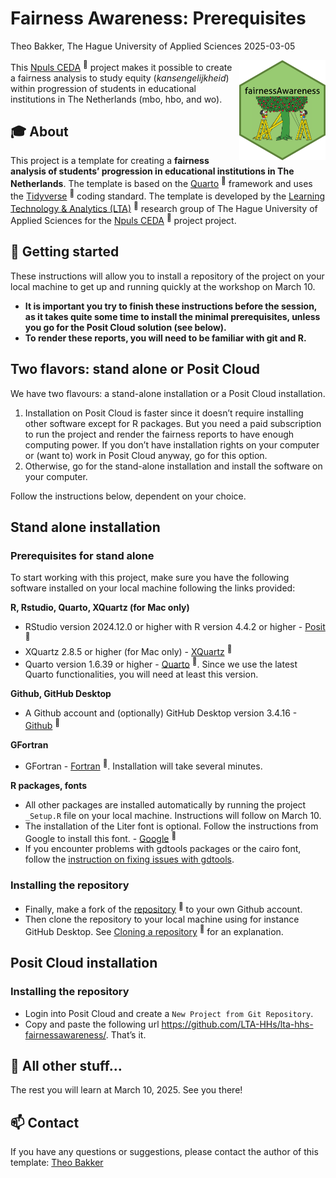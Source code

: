 # Fairness Awareness: Prerequisites
Theo Bakker, The Hague University of Applied Sciences
2025-03-05

<a name="top"></a>

<img src="figures/fairness-awareness-hex.png" align="right" height="160"/>

This <a
href="https://community-data-ai.npuls.nl/groups/view/44d20066-53a8-48c2-b4e9-be348e05d273/project-center-for-educational-data-analytics-ceda"
target="_blank">Npuls CEDA</a> <sup>🔗</sup> project makes it possible
to create a fairness analysis to study equity (*kansengelijkheid*)
within progression of students in educational institutions in The
Netherlands (mbo, hbo, and wo).

## 🎓 About

This project is a template for creating a **fairness analysis of
students’ progression in educational institutions in The Netherlands**.
The template is based on the
<a href="https://quarto.org/docs/get-started/"
target="_blank">Quarto</a> <sup>🔗</sup> framework and uses the
<a href="https://www.tidyverse.org/" target="_blank">Tidyverse</a>
<sup>🔗</sup> coding standard. The template is developed by the <a
href="https://www.dehaagsehogeschool.nl/onderzoek/lectoraten/learning-technology-analytics"
target="_blank">Learning Technology &amp; Analytics (LTA)</a>
<sup>🔗</sup> research group of The Hague University of Applied Sciences
for the <a
href="https://community-data-ai.npuls.nl/groups/view/44d20066-53a8-48c2-b4e9-be348e05d273/project-center-for-educational-data-analytics-ceda"
target="_blank">Npuls CEDA</a> <sup>🔗</sup> project project.

## 🚀 Getting started

These instructions will allow you to install a repository of the project
on your local machine to get up and running quickly at the workshop on
March 10.

- **It is important you try to finish these instructions before the
  session, as it takes quite some time to install the minimal
  prerequisites, unless you go for the Posit Cloud solution (see
  below).**
- **To render these reports, you will need to be familiar with git and
  R.**

## Two flavors: stand alone or Posit Cloud

We have two flavours: a stand-alone installation or a Posit Cloud
installation.

1.  Installation on Posit Cloud is faster since it doesn’t require
    installing other software except for R packages. But you need a paid
    subscription to run the project and render the fairness reports to
    have enough computing power. If you don’t have installation rights
    on your computer or (want to) work in Posit Cloud anyway, go for
    this option.
2.  Otherwise, go for the stand-alone installation and install the
    software on your computer.

Follow the instructions below, dependent on your choice.

## Stand alone installation

### Prerequisites for stand alone

To start working with this project, make sure you have the following
software installed on your local machine following the links provided:

**R, Rstudio, Quarto, XQuartz (for Mac only)**

- RStudio version 2024.12.0 or higher with R version 4.4.2 or higher -
  <a href="https://posit.co/download/rstudio-desktop/"
  target="_blank">Posit</a> <sup>🔗</sup>
- XQuartz 2.8.5 or higher (for Mac only) -
  <a href="https://www.xquartz.org/" target="_blank">XQuartz</a>
  <sup>🔗</sup>
- Quarto version 1.6.39 or higher -
  <a href="https://quarto.org/docs/get-started/"
  target="_blank">Quarto</a> <sup>🔗</sup>. Since we use the latest
  Quarto functionalities, you will need at least this version.

**Github, GitHub Desktop**

- A Github account and (optionally) GitHub Desktop version 3.4.16 - <a
  href="https://docs.github.com/en/desktop/installing-and-authenticating-to-github-desktop/installing-github-desktop"
  target="_blank">Github</a> <sup>🔗</sup>

**GFortran**

- GFortran -
  <a href="https://fortran-lang.org/learn/os_setup/install_gfortran/"
  target="_blank">Fortran</a> <sup>🔗</sup>. Installation will take
  several minutes.

**R packages, fonts**

- All other packages are installed automatically by running the project
  `_Setup.R` file on your local machine. Instructions will follow on
  March 10.
- The installation of the Liter font is optional. Follow the
  instructions from Google to install this font. -
  <a href="https://fonts.google.com/specimen/Liter"
  target="_blank">Google</a> <sup>🔗</sup>
- If you encounter problems with gdtools packages or the cairo font,
  follow the [instruction on fixing issues with
  gdtools](https://github.com/LTA-HHs/lta-hhs-fairnessawareness/blob/main/docs/GDTOOLS.md).

### Installing the repository

- Finally, make a fork of the
  <a href="https://github.com/LTA-HHs/lta-hhs-fairnessawareness/"
  target="_blank">repository</a> <sup>🔗</sup> to your own Github
  account.
- Then clone the repository to your local machine using for instance
  GitHub Desktop. See <a
  href="https://docs.github.com/en/repositories/creating-and-managing-repositories/cloning-a-repository"
  target="_blank">Cloning a repository</a> <sup>🔗</sup> for an
  explanation.

## Posit Cloud installation

### Installing the repository

- Login into Posit Cloud and create a `New Project from Git Repository`.
- Copy and paste the following url
  https://github.com/LTA-HHs/lta-hhs-fairnessawareness/. That’s it.

## 🎈 All other stuff…

The rest you will learn at March 10, 2025. See you there!

## 📫 Contact

If you have any questions or suggestions, please contact the author of
this template: [Theo Bakker](mailto:t.c.bakker@hhs.nl)
